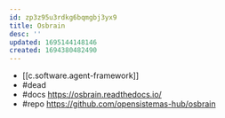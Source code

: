 ```yaml
---
id: zp3z95u3rdkg6bqmgbj3yx9
title: Osbrain
desc: ''
updated: 1695144148146
created: 1694380482490
---
```


- [[c.software.agent-framework]]
- #dead
- #docs https://osbrain.readthedocs.io/
- #repo https://github.com/opensistemas-hub/osbrain